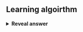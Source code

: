 ## Learning algoirthm
<details>
<summary><b>Reveal answer</b></summary>
1. Initialise network<br>- Set weights to small random values<br>- Define large neighbourhood size<br><br>Repeat until converges:&nbsp;<br>2. Sample random input (xt) from the data and input to the network<br>3. Compute the Euclidean distance of each output node j's weights from the current input using<br><br>d(xt, wj) = root[ SUM [ (xi-wij)^2 ] ]<br><br><img src="../../../../../media/paste-71bc81ecb9cfeafd6b3e613bddb29b75672acd54.jpg"><br><br>4. Identify the node closest to the input (the BMU)<br>5. Adjust the weights of the BMU and its neighbours with<br>wij(t+1) = wij(t) + n(t)(xij(t) - wij(t))<br><img src="../../../../../media/paste-c1f0a6afd5b7631e97f7c7612876b9c9ea664350.jpg">
</details>
